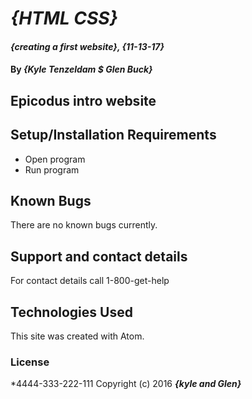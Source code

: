 # _{HTML CSS}_

#### _{creating a first website}, {11-13-17}_

#### By _**{Kyle Tenzeldam $ Glen Buck}**_

## Epicodus intro website


## Setup/Installation Requirements

* Open program
* Run program



## Known Bugs

There are no known bugs currently.

## Support and contact details

For contact details call 1-800-get-help

## Technologies Used

This site was created with Atom.

### License

*4444-333-222-111
Copyright (c) 2016 **_{kyle and Glen}_**
